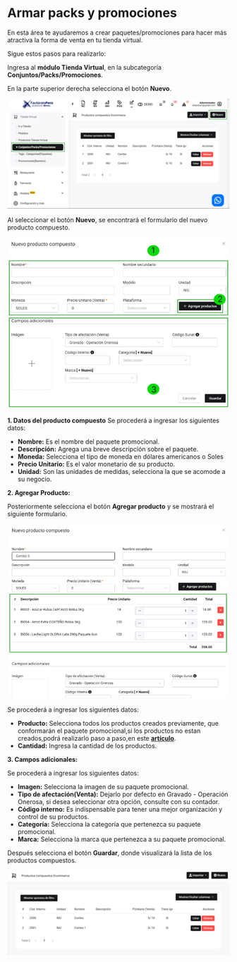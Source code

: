 # Armar packs y promociones

En esta área te ayudaremos a crear paquetes/promociones para hacer más atractiva la forma de venta en tu tienda virtual.

Sigue estos pasos para realizarlo:

Ingresa al **módulo Tienda Virtual**, en la subcategoría **Conjuntos/Packs/Promociones**.

En la parte superior derecha selecciona el botón **Nuevo**.

![Alt text](img/1_armas-packs.jpg)

Al seleccionar el botón **Nuevo**, se encontrará el formulario del nuevo producto compuesto.

![Alt text](img/4_armas-packs.jpg)

**1. Datos del producto compuesto**
Se procederá a ingresar los siguientes datos:

- **Nombre:** Es el nombre del paquete promocional.
- **Descripción:** Agrega una breve descripción sobre el paquete.
- **Moneda:** Selecciona el tipo de moneda en dólares americanos o Soles
- **Precio Unitario:** Es el valor monetario de su producto.
- **Unidad:** Son las unidades de medidas, selecciona la que se acomode a su negocio.

**2. Agregar Producto:**

Posteriormente selecciona el botón **Agregar producto** y se mostrará el siguiente formulario.

![Alt text](img/6_armas-packs.jpg)

Se procederá a ingresar los siguientes datos:

- **Producto:** Selecciona todos los productos creados previamente, que conformarán el paquete promocional,si los productos no estan creados,podrá realizarlo paso a paso,en este **[artículo](https://fastura.github.io/documentacion/docs/Pro7/Modulos/Esenciales/productos-servicios/Productos-Creacion-basica)**.
- **Cantidad:** Ingresa la cantidad de los productos.

**3. Campos adicionales:**

Se procederá a ingresar los siguientes datos:

- **Imagen:** Selecciona la imagen de su paquete promocional.
- **Tipo de afectación(Venta):** Dejarlo por defecto en Gravado - Operación Onerosa, si desea seleccionar otra opción, consulte con su contador.
- **Código interno:** Es indispensable para tener una mejor organización y control de su productos.
- **Categoría:** Selecciona la categoría que pertenezca su paquete promocional.
- **Marca:** Selecciona la marca que pertenezca a su paquete promocional.

Después selecciona el botón **Guardar**, donde visualizará la lista de los productos compuestos.

![Alt text](img/7_armas-packs.jpg)
